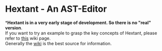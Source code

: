 # Hextant - An AST-Editor
***Hextant is in a very early stage of development. So there is no "real" version**.  
If you want to try an example to grasp the key concepts of Hextant,
please refer to [this](https://github.com/NKb03/Hextant/wiki) wiki page.  
Generally the [wiki](https://github.com/NKb03/Hextant/wiki) is the best source for information.  
